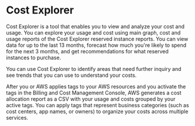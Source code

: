 # Cost Explorer

Cost Explorer is a tool that enables you to view and analyze your cost and usage. You can explore your usage and cost using main graph, cost and usage reports of the Cost Explorer reserved instance reports. You can view data for up to the last 13 months, forecast how much you're likely to spend for the next 3 months, and get recommendations for what reserved instances to purchase. 

You can use Cost Explorer to identify areas that need further inquiry and see trends that you can use to understand your costs.

After you or AWS applies tags to your AWS resources and you activate the tags in the Billing and Cost Management Console, AWS generates a cost allocation report as a CSV with your usage and costs grouped by your active tags. You can apply tags that represent business categories \(such as cost centers, app names, or owners\) to organize your costs across multiple services.

